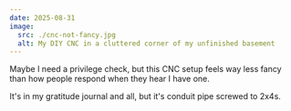 ```yaml
---
date: 2025-08-31
image:
  src: ./cnc-not-fancy.jpg
  alt: My DIY CNC in a cluttered corner of my unfinished basement
---
```


Maybe I need a privilege check, but this CNC setup feels way less fancy than
how people respond when they hear I have one.

It's in my gratitude journal and all, but it's conduit pipe screwed to 2x4s.
